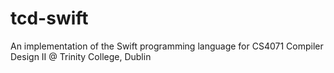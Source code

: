 tcd-swift
=========

An implementation of the Swift programming language for CS4071 Compiler Design II @ Trinity College, Dublin
